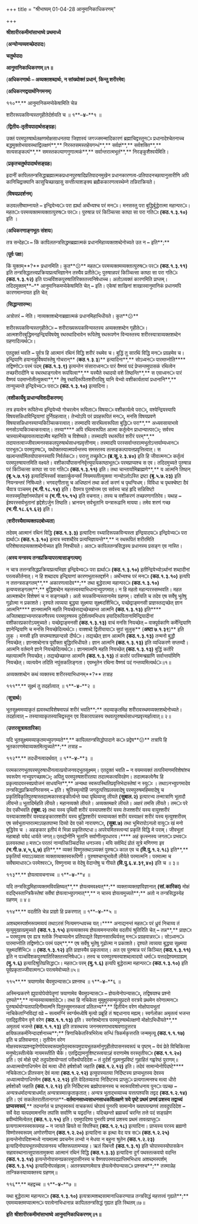 +++
title = "श्रीभाष्यम् 01-04-28 आनुमानिकाधिकरणम्"

+++


**श्रीशारीरकमीमांसाभाष्ये** **प्रथमाध्ये**

(**अन्योन्यव्यवच्छेदपादः**)

**चतुर्थपादः**

**आनुमानिकाधिकरणम्॥१॥**

(**अधिकरणार्थः – अव्यक्तशब्दार्थः, न सांख्योक्तं प्रधानं, किन्तु शरीरमेव**)

(**अधिकरणद्वयार्थनिगमनम्**)

११०**.** आनुमानिकमप्येकेषामिति चेन्न

शरीररूपकविन्यस्तगृहीतेर्दर्शयति च ॥ १**–**४**–**१ ॥

(**द्वितीय-तृतीयपादार्थसङ्ग्रहः**)

उक्तं परमपुरुषार्थलक्षणमोक्षसाधनतया जिज्ञास्यं जगज्जमन्मादिकारणं ब्रह्माचिद्वस्तुन**ः** प्रधानादेश्चेतनाच्च बद्धमुक्तोभयावस्थाद्विलक्षणं**,** निरस्तसमस्तहेयगन्धं**,** सर्वज्ञं**,** सर्वशक्ति**,** सत्यसङ्कल्पं**,** समस्तकल्याणगुणात्मकं**,** सर्वान्तरात्मभूतं**,** निरङ्कुशैश्वर्यमिति।

(**प्रकृतचतुर्थपादार्थसङ्ग्रहः**)

इदानीं कापिलतन्त्रसिद्धाब्रह्मात्मकप्रधानपुरुषादिप्रतिपादनमुखेन प्रधानकारणत्व-प्रतिपादनच्छायानुसारीणि अपि कानिचिद्वाक्यानि कासुचिच्छाखासु सन्तीत्याशङ्क्य ब्रह्मैककारणत्वस्थेम्ने तन्निराक्रियते।

(**विषयप्रदर्शनम्**)

कठवल्लीष्वाम्नायते **–** इन्द्रियेभ्य**ः** परा ह्यर्था अर्थेभ्यश्च परं मन**ः**। मनसस्तु परा बुद्धिर्बुद्धेरात्मा महान्पर**ः**। महत**ः** परमव्यक्तमव्यक्तात्पुरुष**ः** पर**ः**। पुरुषान्न परं किञ्चित्सा काष्ठा सा परा गति**ः** **(**कठ**.**१**.**३**.**१०**)** इति ।

(**अधिकरणाङ्गभूतः संशयः**)

तत्र सन्देह**ः –** किं कापिलतन्त्रसिद्धमब्रह्मात्मकं प्रधानमिहाव्यक्तशब्देनोच्यते उत न **–** इति**;**

(**पूर्वः पक्षः**)

किं युक्तम्**?** प्रधानमिति। कुत**😕** महत**ः** परमव्यक्तमव्यक्तात्पुरुष**ः** पर**ः** **(**कठ**.**१**.**३**.**११**)** इति तन्त्रसिद्धतत्त्वप्रक्रियाप्रत्यभिज्ञानेन तस्यैव प्रतीते**ः;** पुरुषान्नपरं किञ्चित्सा काष्ठा सा परा गति**ः** **(**कठ**.**१**.**३**.**१२**)** इति पञ्चविंशकपुरुषातिरिक्ततत्त्वनिषेधाच्च। अतोऽव्यक्तं कारणमिति प्राप्तम्। तदिदमुक्तम्**–** आनुमानिकमप्येकेषामिति चेत् **–** इति। एकेषां शाखिनां शाखास्वानुमानिकं प्रधानमपि कारणमाम्नायत इति चेत्

(**सिद्धान्तारम्भः**)

अत्रोत्तरं **–** नेति। नाव्यक्तशब्देनाब्रह्मात्मकं प्रधानमिहाभिधीयते। कुत**😕**

शरीररूपकविन्यस्तगृहीते**ः** **–** शरीराख्यरूपकविन्यस्तस्य अव्यक्तशब्देन गृहीते**ः**। आत्मशरीरबुद्धिमनइन्द्रियविषयेषु रथरथादिभावेन रूपितेषु रथरूपणेन विन्यस्तस्य शरीरस्यात्राव्यक्तशब्देन ग्रहणादित्यर्थ**ः**।

एतदुक्तं भवति **–** पूर्वत्र हि आत्मानं रथिनं विद्धि शरीरं रथमेव च। बुद्धिं तु सारथिं विद्धि मन**ः** प्रग्रहमेव च। इन्द्रियाणि हयानाहुर्विषयांस्तेषु गोचरान्** (**कठ**.**१**.**३**.**३**)** इत्यादिना**,** सोऽध्वन**ः** पारमाप्नोति**** तद्विष्णो**ः** परमं पदम् **(**कठ**.**१**.**३**.**९**)** इत्यन्तेन संसाराध्वन**ः** पारं वैष्णवं पदं प्रेप्सन्तमुपासकं रथित्वेन तच्छरीरादीनि च रथरथाङ्गत्वेन रूपयित्वा**,** यस्यैते रथादयो वशे तिष्ठन्ति**,** स एवाध्वन**ः** पारं वैष्णवं पदमाप्नोतीत्युक्त्वा**,** तेषु रथादिरूपितशरीरादिषु यानि येभ्यो वशीकार्यतायां प्रधानानि**,** तान्युच्यन्ते इन्द्रियेभ्य**ः** परा**ः** **(**कठ**.**१**.**३**.**१०**)** इत्यादिना।

(**वशीकार्येषु प्राधान्यविशदीकरणम्**)

तत्र हयत्वेन रूपितेभ्य इन्द्रियेभ्यो गोचरत्वेन रूपिता**ः** विषया**ः** वशीकार्यत्वे परा**ः,** वश्येन्द्रियस्यापि विषयसन्निधाविन्द्रियाणां दुर्निग्रहत्वात्। तेभ्योऽपि परं प्रग्रहरूपितं मन**ः,** मनसि विषयप्रवणे विषयासन्निधानस्याप्यकिञ्चित्करत्वात्। तस्मादपि सारथित्वरूपिता बुद्धि**ः** परा**,** अध्यवसायाभावे मनसोऽप्यकिञ्चत्करत्वात्। तस्या**** अपि रथित्वरूपित आत्मा कर्तृत्वेन प्राधान्यात्पर**ः;** सर्वस्य चास्यात्मेच्छायत्तत्वादात्मैव महानिति च विशेष्यते। तस्मादपि रथरूपितं शरीरं परम्**,** तदायत्तत्वाज्जीवात्मनस्सकलपुरुषार्थसाधनप्रवृत्तीनाम्। तस्मादपि परस्सर्वान्तरात्मभूतोऽन्तर्याम्यध्वन**ः** पारभूत**ः** परमपुरुष**ः,** यथोक्तस्यात्मपर्यन्तस्य समस्तस्य तत्सङ्कल्पायत्तप्रवृत्तित्वात्। स खल्वन्तर्यामितयोपासनस्यापि निर्वर्तक**ः**। परात्तु तच्छ्रुते**ः** **(**ब्र**.**सू**.**२**.**३**.**४०**)** इति हि जीवात्मन**ः** कर्तृत्वं परमपुरुषायत्तमिति वक्ष्यते। वशीकार्योपासननिर्वृत्त्युपायकाष्ठाभूत**ः** परमप्राप्यश्च स एव। तदिदमुच्यते पुरुषान्न परं किञ्चित्सा काष्ठा सा परा गति**ः** **(**कठ**.**१**.**३**.**११**)** इति। तथा चान्तार्यामिब्राह्मणे**,** य आत्मनि तिष्ठन् **(**बृ**.**५**.**७**.**१२**)** इत्यादिभिस्सर्वं साक्षार्त्कुवन्सर्वं नियमयतीत्युक्त्वा नान्योऽतोऽस्ति द्रष्टा **(**बृ**.**५**.**७**.**२३**)** इति नियन्त्रन्तरं निषिध्यते। भगवद्गीतासु च अधिष्ठानं तथा कर्ता करणं च पृथग्विधम्। विविधा च पृथक्चेष्टा दैवं चैवात्र पञ्चमम् **(**भ**.**गी**.**१८**.**१४**)** इति। दैवमत्र पुरुषोत्तम एव सर्वस्य चाहं हृदि सन्निविष्टो मत्तस्स्मृतिर्ज्ञानमपोहनं च **(**भ**.**गी**.**१५**.**१५**)** इति वचनात्। तस्य च वशीकरणं तच्छरणागतिरेव। यथाह **–** ईश्वरस्सर्वभूतानां हृद्देशेऽर्जुन तिष्ठति। भ्रानयन् सर्वभूतानि यन्त्रारूढानि मायया। तमेव शरणं गच्छ **(**भ**.**गी**.**१८**.**६१**.**६२**)** इति।

(**शरीरस्यैवाव्यक्तपदबोध्यता**)

तदेवम् आत्मानं रथिनं विद्धि **(**कठ**.**१**.**३**.**३**)** इत्यादिना रथ्यादिरूपकविन्यस्ता इन्द्रियादय**ः** इन्द्रियेभ्य**ः** परा ह्यर्था**ः** **(**कठ**.**१**.**३**.**१०**)** इत्यत्र स्वशब्दैरेव प्रत्यभिज्ञायन्ते**,** न रथरूपितं शरीरमिति परिशेषात्तदव्यक्तशब्देनोच्यत इति निश्चीयते। अत**ः** कापिलतन्त्रसिद्धस्य प्रधानस्य प्रसङ्ग एव नास्ति।

(**अस्य मन्त्रस्य तन्त्रप्रक्रियापरत्वासाङ्गत्यम्**)

न चात्र तत्तन्त्रसिद्धप्रक्रियाप्रत्यभिज्ञा इन्द्रियेभ्य**ः** परा ह्यर्था**ः** **(**कठ**.**१**.**३**.**१०**)** इतीन्द्रियेभ्योऽर्थानां शब्दादीनां परत्वकीर्तनात्। न हि शब्दादय इन्द्रियाणां कारणभूतास्तद्दर्शने। अर्थेभ्यश्च परं मन**ः** **(**कठ**.**१**.**३**.**१०**)** इत्यपि न तत्तन्त्रसङ्गतम्**,** अकारणत्वादेव**;** तथा बुद्धेरात्मा महान्पर**ः** **(**कठ**.**१**.**३**.**१०**)** इत्यप्यसङ्गतम्**;** बुद्धिशब्देन महत्तत्त्वस्याभिधानाभ्युपगमात्। न हि महतो महान्परस्सम्भवति। महत आत्मशब्देन विशेषणं च न सङ्गच्छते। अतो रूपकविन्यस्तानामेव ग्रहणम्। दर्शयति च तदेव एष सर्वेषु भूतेषु गूढोत्मा न प्रकाशते। दृश्यते त्वग्र्यया बुद्ध्या सूक्ष्मया सूक्ष्मदर्शिभि**ः,** यच्छेद्वाङ्मनसी प्राज्ञस्तद्यच्छेत् ज्ञान आत्मनि**** ज्ञानमात्मनि महति नियच्छेत्तद्यच्छेच्छान्त आत्मनि **(**कठ**.**१**.**३**.**१३**)** इति**** अजितबाह्याभ्यन्तरकरणैरस्य परमपुरुषस्य दुर्दर्शत्वमभिधाय हयादिरूपितानामिन्द्रियादीनां वशीकारप्रकारोऽयमुच्यते। यच्छेद्वाङ्मनसी **(**कठ**.**१**.**३**.**१३**)** वाचं मनसि नियच्छेत् **–** वाक्पूर्वकाणि कर्मेन्द्रियाणि ज्ञानेन्द्रियाणि च मनसि नियच्छेदित्यर्थ**ः**। वाक्शब्दे द्वितीयाया**ः** सुपां सुलुक्** (**अष्टा ७**.**१**.**३९**)** इति लुक् । मनसी इति सप्तम्याश्छान्दसो दीर्घ**ः**। तद्यच्छेत् ज्ञान आत्मनि **(**कठ**.**१**.**३**.**१३**)** तन्मनो बुद्धौ नियच्छेत्। ज्ञानशब्देनात्र पूर्वोक्ता बुद्धिरभिधीयते। ज्ञान आत्मनि **(**कठ**.**१**.**३**.**१३**)** इति व्यधिकरणे सप्तम्यौ। आत्मनि वर्तमाने ज्ञाने नियच्छेदित्यर्थ**ः**। ज्ञानमात्मनि महति नियच्छेत् **(**कठ**.**१**.**३**.**१३**)** बुद्धिं कर्तरि महत्यात्मनि नियच्छेत्। तद्यच्छेच्छान्त आत्मनि **(**कठ**.**१**.**३**.**१३**)** तं कर्तारं परस्मिन्ब्रह्मणि सर्वान्तर्यामिणि नियच्छेत्। व्यत्ययेन तदिति नपुंसकलिङ्गता। एवम्भूतेन रथिना वैष्णवं पदं गन्तव्यमित्यर्थ**ः**॥१॥

अव्यक्तशब्देन कथं व्यक्तस्य शरीरस्याभिधानम्**?** तत्राह

१११**.** सूक्ष्मं तु तदर्हात्वात् ॥ १**–**४**–**२ ॥

(**सूत्रार्थः**)

भूतसूक्ष्ममव्याकृतं ह्यवस्थाविशेषमापन्नं शरीरं भवति**;** तदव्याकृतमिह शरीरावस्थमव्यक्तशब्देनोच्यते। तदर्हात्वात् **–** तस्याव्याकृतस्याचिद्वस्तुन एव विकारापन्नस्य रथवत्पुरुषार्थसाधनप्रवृत्त्यर्हात्वात्॥ २॥

(**उत्तरसूत्रावतारिका**)

यदि भूतसूक्ष्ममव्याकृतमभ्युपगम्यते**,** कापिलतन्त्रसिद्धोपादाने क**ः** प्रद्वेष**😕** तत्रापि हि भूतकारणमेवाव्यक्तमित्युच्यते**;** तत्राह **–**

११२**.** तदधीनत्वादर्थवत् ॥ १**–**४**–**३ ॥

परमकारणभूतपरमपुरुषाधीनत्वात्प्रयोजनवद्भूतसूक्ष्मम्। एतदुक्तं भवति **–** न वयमव्यक्तं तत्परिमाणमविशेषांश्च स्वरूपेण नाभ्युपगच्छाम**ः;** अपितु परमपुरुषशरीरतया तदात्मकत्वविरहेण। तदात्मकत्वेनैव हि प्रकृत्यादयस्स्वप्रयोजनं साधयन्ति**,** अन्यथा स्वरूपस्थितिप्रवृत्तिभेदास्तेषां न स्यु**ः** । तथाऽनभ्युपगमादेव तन्त्रसिद्धप्रक्रियानिरसनम् **–** इति। श्रुतिस्मृत्योर्हि जगदुत्पत्तिप्रलयवादेषु परमपुरुषमहिमवादेषु च प्रकृतिविकृतिपुरुषास्तदात्मकास्सङ्कीर्त्यन्ते यथा पृथिव्यप्सु लीयते **(**सुबाल**.**२**)** इत्यारभ्य तन्मात्राणि भूतादौ लीयन्ते॥ भूतादिर्महति लीयते। महानव्यक्ते लीयते। अव्यक्तमक्षरे लीयते। अक्षरं तमसि लीयते। तम**ः** परे देव एकीभवति **(**सुबा**.**२**)** तथा यस्य पृथिवी शरीरं यस्यापश्शरीरं यस्य तेजश्शरीरं यस्य वायुश्शरीरं यस्याकाश्शरीरं यस्याहङ्कारश्शरीरं यस्य बुद्धिश्शरीरं यस्याव्यक्तं शरीरं यस्याक्षरं शरीरं यस्य मृत्युश्शरीरम् एष सर्वभूतान्तरात्माऽपहतपाप्मा दिव्यो देव एको नारायण**ः,** **(**सुबा**.**७**)** तथा भूमिरापोऽनलो वायु**ः** खं मनो बुद्धिरेव च । अहङ्कार इतीयं मे भिन्ना प्रकृतिरष्टधा॥ अपरेयमितस्त्वन्यां प्रकृतिं विद्धि मे पराम्। जीवभूतां महाबाहो ययेदं धार्यते जगत्॥ एतद्योनीनि भूतानि सर्वाणीत्युपधारय।**** अहं कृत्स्नस्य जगत**ः** प्रभव**ः** प्रलयस्तथा॥ मत्त**ः** परतरं नान्यत्किञ्चिदस्ति धनञ्जय। मयि सर्वमिदं प्रोतं सूत्रे मणिगणा इव **(**भ**.**गी**.**७**.**४**,**५**,**६**,**७**)** इति**,** व्यक्तं विष्णुस्तथाऽव्यक्तं पुरुष**ः** काल एव च **(**वि**.**पु**.**१**.**२**.**१८**)** इति**,** प्रकृतिर्या मयाऽऽख्याता व्यक्ताव्यक्तस्वरूपिणी। पुरुषश्चाप्युभावेतौ लीयेते परमात्मनि। परमात्मा च सर्वेषामाधार**ः** परमेश्वर**ः,** विष्णुनामा स वेदेषु वेदान्तेषु च गीयते **(**वि**.**पु**.**६**.**४**.**३९**,**४०**)** इति च ॥ ३॥

११३**.** ज्ञेयत्वावचनाच्च ॥ १**–**४**–**४ ॥

यदि तन्त्रसिद्धमिहाव्यक्तमविवक्षिष्यत्**,** ज्ञेयत्वमवक्ष्यत्**;** व्यक्ताव्यक्तज्ञविज्ञानात् **(**सां**.**कारिका**)** मोक्षं वदद्भिस्तान्त्रिकैस्तेषां सर्वेषां ज्ञेयत्वाभ्युपगमात्**,** न चास्य ज्ञेयत्वमुच्यते**;** अतो न तन्त्रसिद्धस्येह ग्रहणम् ॥ ४॥

११४**.** वदतीति चेन्न प्राज्ञो हि प्रकरणात् ॥ १**–**४**–**५ ॥

अशब्दमस्पर्शमरूपमव्ययं तथाऽरसं नित्यमगन्धवच्च यत्।**** अनाद्यनन्तं महत**ः** परं ध्रुवं निचाय्य तं मृत्युमुखात्प्रमुच्यते **(**कठ**.**१**.**३**.**१५**)** इत्यव्यक्तस्य ज्ञेयत्वमनन्तरमेव वदतीयं श्रुतिरिति चेत् **–** तन्न**,** प्राज्ञ**ः** **–** परमपुरुष एव ह्यत्र श्लोके निचाय्यत्वेन प्रतिपाद्यते विज्ञानसारथिर्यस्तु मन**ः** प्रग्रहवान्नर**ः**। सोऽध्वन**ः** पारमाप्नोति तद्विष्णो**ः** परमं पदम्**,** एष सर्वेषु भूतेषु गूढोत्मा न प्रकाशते। दृश्यते त्वग्र्यया बुद्ध्या सूक्ष्मया सूक्ष्मदर्शिभि**ः** ॥ **(**कठ**.**१**.**३**.**१२**)** इति प्राज्ञस्यैव प्रकृतत्वात्। अत एव पुरुषान्न परं किञ्चित् **(**कठ**.**१**.**३**.**११**)** इति न पञ्चविंशकपुरुषातिरिक्ततत्त्वनिषेध**ः**। तस्य च परमपुरुषस्याशब्दत्वादयो धर्मा**ः** यत्तदद्रेश्यमग्राह्यम् **(**मु**.**१**.**६**)** इत्यादिश्रुतिप्रसिद्धा**ः**। महत**ः** परम् **(**मु**.**१**.**६**)** इत्यपि बुद्धेरात्मा महान्पर**ः** **(**कठ**.**१**.**३**.**१०**)** इति पूर्वप्रकृताज्जीवात्मन**ः** परत्वमेवोच्यते॥५॥

११५**.** त्रयाणामेव चैवमुपन्यास**ः** प्रश्नश्च ॥ १**–**४**–**६ ॥

अस्मिन्प्रकरणे ह्युपायोपेयोपेतॄणां त्रयाणामेव चैवमुपन्यास**ः** **–** ज्ञेयत्वेनोपन्यास**ः,** तद्विषयश्च प्रश्नो दृश्यते**,** नान्यस्याव्यक्तादे**ः**। तथा हि नचिकेता मुमुक्षुस्सन्मृत्युप्रदत्ते वरत्रये प्रथमेन वरेणात्मन**ः** पुरुषार्थयोग्यतापादिनीमात्मनि पितुस्सुमनस्कतां प्रतिलभ्य**,** द्वितीयेन वरेण मोक्षोपायभूतां नाचिकेताग्निविद्यां वव्रे **–** सत्वमग्निं स्वर्ग्यमध्येषि मृत्यो प्रब्रूहि तं श्रद्दधानाय मह्यम्। स्वर्गलोका अमृतत्वं भजन्त एतद्द्वितीयेन वृणे वरेण **(**कठ**.**१**.**१**.**१३**)** इति। स्वर्गशब्देनात्र परमपुरुषार्थलक्षणो मोक्षोऽभिधीयते**,** अमृतत्वं भजन्ते **(**कठ**.**१**.**१**.**१३**)** इति तत्रस्थस्य जननमरणाभावश्रवणादुत्तरत्र क्षयिफलकर्मनिन्दादर्शनाच्च**;** त्रिणाचिकेतस्त्रिभिरेत्य सन्धिं त्रिकर्मकृत्तरति जन्ममृत्यू **(**कठ**.**१**.**१**.**१७**)** इति च प्रतिवचनात्। तृतीयेन वरेण मोक्षस्वरूपप्रश्नद्वारेणोपेयस्वरूपमुपेतृस्वरूपमुपायभूतकर्मानुगृहीतोपासनस्वरूपं च पृष्टम् **–** येयं प्रेते विचिकित्सा मनुष्येऽस्तीत्येके नायमस्तीति चैके। एतद्विद्यामनुशिष्टस्त्वयाऽहं वराणामेष वरस्तृतीय**ः** **(**कठ**.**१**.**१**.**२०**)** इति। एवं मोक्षे पृष्टे तदुपदेशयोग्यतां परीक्ष्योपदिदेश **–** तं दुर्दर्शं गूढमनुप्रविष्टं गुहाहितं गह्वरेष्ठं पुराणम्॥ अध्यात्मयोगाधिगमेन देवं मत्वा धीरो हर्षशोकौ जहाति **(**कठ**.**१**.**२**.**१२**)** इति। तदेवं सामान्येनोपिदष्टे**** नचिकेता**ः** प्रीतस्सन् देवं मत्वा **(**कठ**.**१**.**२**.**१२**)** इत्युपास्यतया निर्दिष्टस्य प्राप्यभूतस्य देवस्य अध्यात्मयोगाधिगमेन **(**कठ**.**१**.**२**.**१२**)** इति वेदितव्यतया निर्दिष्टस्य प्राप्तु**ः** प्रत्यगात्मनश्च मत्वा धीरो हर्षशोकौ जहाति **(**कठ**.**१**.**२**.**१२**)** इति निर्दिष्टस्य ब्रह्मोपासनस्य च स्वरूपविशोधनाय पुन**ः** पप्रच्छ **–** अन्यत्रधर्मादन्यत्राधर्मात् अन्यत्रास्मात्कृताकृतात्। अन्यत्र भूताद्भव्याच्च यत्तत्पश्यसि तद्वद **(**कठ**.**१**.**२**.**१४**)** इति। एवं सकलेतरातीतानागत**–**वर्तमानसाध्यसाधनसाधकविलक्षणे त्रये पृष्टे प्रथमं प्रणवं प्रशस्य तद्वाच्यं प्राप्यस्वरूपं**,** तदन्तर्गतं च प्राप्तृस्वरूपं वाचकरूपं चोपायं पुनरपि सामान्येन ख्यापयन्प्रणवं तावदुपदिदेश **–** सर्वे वेदा यत्पदमामनन्ति तपांसि सर्वाणि च यद्वदन्ति। यदिच्छन्तो ब्रह्मचर्यं चरन्ति तत्ते पदं सङ्ग्रहेण ब्रवीम्योमित्येतत् **(**कठ**.**१**.**२**.**१५**)** इति। एवमुपदिश्य पुनरपि प्रणवं प्रशस्य प्रथमं तावत्प्राप्तु**ः** प्रत्यगात्मनस्स्वरूपमाह **–** न जायते म्रियते वा विपश्चित् **(**कठ**.**१**.**२**.**१८**)** इत्यादिना। प्राप्यस्य परस्य ब्रह्मणो विष्णोस्स्वरूपम् अणोरणीयान् **(**कठ**.**१**.**२**.**२०**)** इत्यादिना क इत्था वेद यत्र स**ः** **(**कठ**.**१**.**२**.**२५**)** इत्यन्तेनोपदिशन्मध्ये नायमात्मा प्रवचनेन लभ्यो न मेधया न बहुना श्रुतेन **(**कठ**.**१**.**२**.**२३**)** इत्यादिनोपायभूतस्योपासनस्य भक्तिरूपतामप्याह। ऋतं पिबन्तौ **(**कठ**.**१**.**३**.**१**)** इति चोपास्यस्योपासकेन सहावस्थानात्सूपासतामुक्त्वा आत्मानं रथिनं विद्धि **(**कठ**.**१**.**३**.**३**)** इत्यादिना दुर्गं पथस्तत्कवयो वदन्ति **(**कठ**.**१**.**३**.**१४**)** इत्यन्तेनोपासनप्रकारमुपासीनस्य च वैष्णवपरमपदप्राप्तिमभिधाय अशब्दमस्पर्शम् **(**कठ**.**१**.**३**.**१५**)** इत्यादिनोपसंहृतम्। अतस्त्रयाणामेवात्र ज्ञेयत्वेनोपन्यास**ः** प्रश्नश्च**;** तस्मान्नेह तान्त्रिकस्याव्यक्तस्य ग्रहणम्॥

११६**.** महद्वच्च ॥ १**–**४**–**७ ॥

यथा बुद्धेरात्मा महान्पर**ः** **(**कठ**.**१**.**३**.**१०**)** इत्यत्रात्मशब्दसामानाधिकरण्यान्न तन्त्रसिद्धं महत्तत्त्वं गृह्यते**;** एवमव्यक्तमप्यात्मन**ः** परत्वेनाभिधानान्न कापिलतन्त्रसिद्धं गृह्यत इति स्थितम्॥७॥

**इति** **श्रीशारीरकमीमांसाभाष्ये** **आनुमानिकाधिकरणम्॥१॥**


